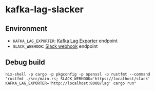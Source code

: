 # kafka-lag-slacker

## Environment

- `KAFKA_LAG_EXPORTER`: [Kafka Lag Exporter](https://github.com/lightbend/kafka-lag-exporter) endpoint
- `SLACK_WEBHOOK`: [Slack webhook](https://api.slack.com/incoming-webhooks) endpoint

## Debug build

`nix-shell -p cargo -p pkgconfig -p openssl -p rustfmt --command "rustfmt ./src/main.rs; SLACK_WEBHOOK='https://localhost/slack' KAFKA_LAG_EXPORTER='http://localhost:8000/lag' cargo run"`
